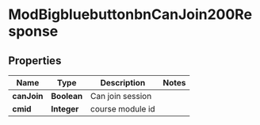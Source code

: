 

# ModBigbluebuttonbnCanJoin200Response


## Properties

| Name | Type | Description | Notes |
|------------ | ------------- | ------------- | -------------|
|**canJoin** | **Boolean** | Can join session |  |
|**cmid** | **Integer** | course module id |  |



